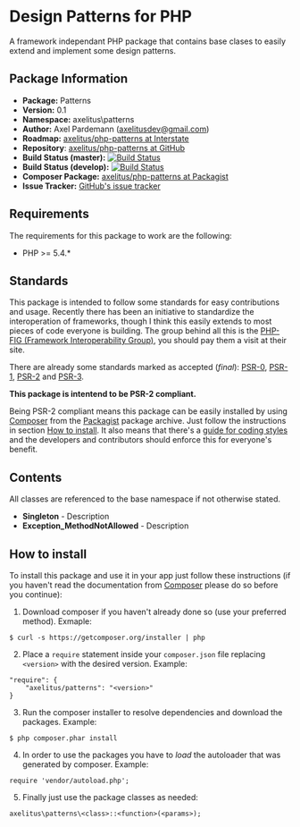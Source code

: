 # Design Patterns for PHP

A framework independant PHP  package that contains base clases to easily extend and implement some design patterns.

## Package Information

* **Package:** Patterns
* **Version:** 0.1
* **Namespace:** axelitus\patterns
* **Author:** Axel Pardemann (axelitusdev@gmail.com)
* **Roadmap:** [axelitus/php-patterns at Interstate]()
* **Repository**: [axelitus/php-patterns at GitHub](https://github.com/axelitus/php-patterns "patterns at GitHub")
* **Build Status (master):** [![Build Status](https://secure.travis-ci.org/axelitus/php-patterns.png?branch=master)](http://travis-ci.org/axelitus/php-patterns)
* **Build Status (develop):** [![Build Status](https://secure.travis-ci.org/axelitus/php-patterns.png?branch=develop)](http://travis-ci.org/axelitus/php-patterns)
* **Composer Package:** [axelitus/php-patterns at Packagist](http://packagist.org/packages/axelitus/php-patterns "axelitus/php-patterns at Packagist")
* **Issue Tracker:** [GitHub's issue tracker](https://github.com/axelitus/php-patterns/issues "GitHub's issue tracker")

## Requirements

The requirements for this package to work are the following:

* PHP >= 5.4.*

## Standards

This package is intended to follow some standards for easy contributions and usage. Recently there has been an initiative to standardize the interoperation of frameworks, though I think this easily extends to most pieces of code everyone is building. The group behind all this is the [PHP-FIG (Framework Interoperability Group)](http://www.php-fig.org), you should pay them a visit at their site.

There are already some standards marked as accepted (_final_): [PSR-0](https://github.com/php-fig/fig-standards/blob/master/accepted/PSR-0.md), [PSR-1](https://github.com/php-fig/fig-standards/blob/master/accepted/PSR-1-basic-coding-standard.md), [PSR-2](https://github.com/php-fig/fig-standards/blob/master/accepted/PSR-2-coding-style-guide.md) and [PSR-3](https://github.com/php-fig/fig-standards/blob/master/accepted/PSR-3-logger-interface.md).

**This package is intentend to be PSR-2 compliant.**

Being PSR-2 compliant means this package can be easily installed by using [Composer](getcomposer.org) from the [Packagist](http://packagist.org) package archive. Just follow the instructions in section [How to install](#how-to-install). It also means that there's a [guide for coding styles](https://github.com/php-fig/fig-standards/blob/master/accepted/PSR-2-coding-style-guide.md) and the developers and contributors should enforce this for everyone's benefit.

## Contents

All classes are referenced to the base namespace if not otherwise stated.

 - **Singleton** - Description
 - **Exception_MethodNotAllowed** - Description

## How to install

To install this package and use it in your app just follow these instructions (if you haven't read the documentation from [Composer](http://getcomposer.org) please do so before you continue):

1. Download composer if you haven't already done so (use your preferred method). Exmaple:
```
$ curl -s https://getcomposer.org/installer | php
```

2. Place a `require` statement inside your `composer.json` file replacing `<version>` with the desired version. Example:
```
"require": {
    "axelitus/patterns": "<version>"
}
```

3. Run the composer installer to resolve dependencies and download the packages. Example:
```
$ php composer.phar install
```

4. In order to use the packages you have to _load_ the autoloader that was generated by composer. Example:
```
require 'vendor/autoload.php';
```

5. Finally just use the package classes as needed:
```
axelitus\patterns\<class>::<function>(<params>);
```